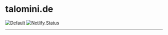 # talomini.de

[![Default](https://github.com/talomini/talomini.de/workflows/Default/badge.svg)](https://github.com/talomini/talomini.de/actions?query=workflow%3ADefault)
[![Netlify Status](https://api.netlify.com/api/v1/badges/0ce7a0a7-887c-4e10-820c-1430ec0b3b3d/deploy-status)](https://app.netlify.com/sites/talomini/deploys)

---
